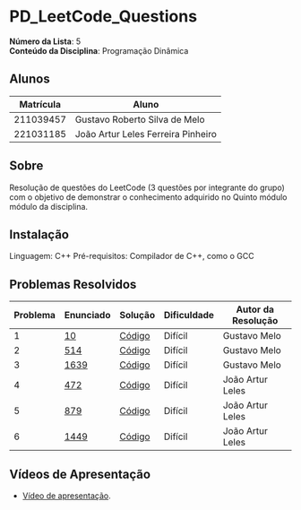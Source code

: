 # PD_LeetCode_Questions

**Número da Lista**: 5<br>
**Conteúdo da Disciplina**: Programação Dinâmica<br>

## Alunos
|Matrícula | Aluno |
| -- | -- |
| 211039457  |  Gustavo Roberto Silva de Melo |
| 221031185  |  João Artur Leles Ferreira Pinheiro|

## Sobre 
Resolução de questões do LeetCode (3 questões por integrante do grupo) com o objetivo de demonstrar o conhecimento adquirido no Quinto módulo módulo da disciplina.

## Instalação
Linguagem: C++ 
Pré-requisitos: Compilador de C++, como o GCC

## Problemas Resolvidos
| Problema | Enunciado | Solução | Dificuldade | Autor da Resolução |
| -- | -- | -- | -- | -- |
| 1 | [10](https://leetcode.com/problems/regular-expression-matching/description/) | [Código](https://github.com/projeto-de-algoritmos-2025/PD_LeetCode_Questions/blob/main/10-regular-expression-matching/solution.cpp) | Difícil | Gustavo Melo |
| 2 | [514](https://leetcode.com/problems/freedom-trail/description/) | [Código](https://github.com/projeto-de-algoritmos-2025/PD_LeetCode_Questions/blob/main/514-freedom-trail/solution.cpp) | Difícil | Gustavo Melo |
| 3 | [1639](https://leetcode.com/problems/number-of-ways-to-form-a-target-string-given-a-dictionary/description/) | [Código](https://github.com/projeto-de-algoritmos-2025/PD_LeetCode_Questions/blob/main/1639-number-of-ways-to-form-a-target-string-given-a-dictionary/solution.cpp) | Difícil | Gustavo Melo |
| 4 | [472](https://leetcode.com/problems/concatenated-words/description/) | [Código](https://github.com/projeto-de-algoritmos-2025/PD_LeetCode_Questions/blob/main/472-concatenated-words/472.cpp) | Difícil | João Artur Leles|
| 5 | [879](https://leetcode.com/problems/profitable-schemes/description/) | [Código](https://github.com/projeto-de-algoritmos-2025/PD_LeetCode_Questions/blob/main/879-profitableSchemes/879.cpp) | Difícil | João Artur Leles|
| 6 | [1449](https://leetcode.com/problems/form-largest-integer-with-digits-that-add-up-to-target/description/) | [Código](https://github.com/projeto-de-algoritmos-2025/PD_LeetCode_Questions/blob/main/1449-form-largest-integer-with-digits-that-add-up-to-target/1449.cpp) | Difícil | João Artur Leles|

## Vídeos de Apresentação
- [Vídeo de apresentação](https://youtu.be/6asIp9M4pw0).
